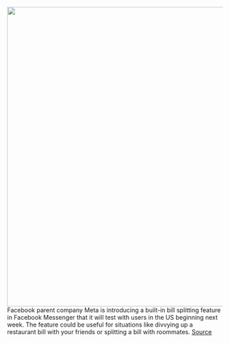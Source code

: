 <img src='https://cdn.vox-cdn.com/thumbor/lajyChDv-aMgFg_3m_CMVxOKysQ=/0x0:2040x1360/1200x800/filters:focal(857x517:1183x843)/cdn.vox-cdn.com/uploads/chorus_image/image/70225140/acastro_180522_facebook_0002.0.jpg' width='700px' /><br/>
Facebook parent company Meta is introducing a built-in bill splitting feature in Facebook Messenger that it will test with users in the US beginning next week. The feature could be useful for situations like divvying up a restaurant bill with your friends or splitting a bill with roommates.
<a href='https://www.theverge.com/2021/12/3/22815981/facebook-messenger-bill-splitting-feature-meta-group-effects'> Source <a/>